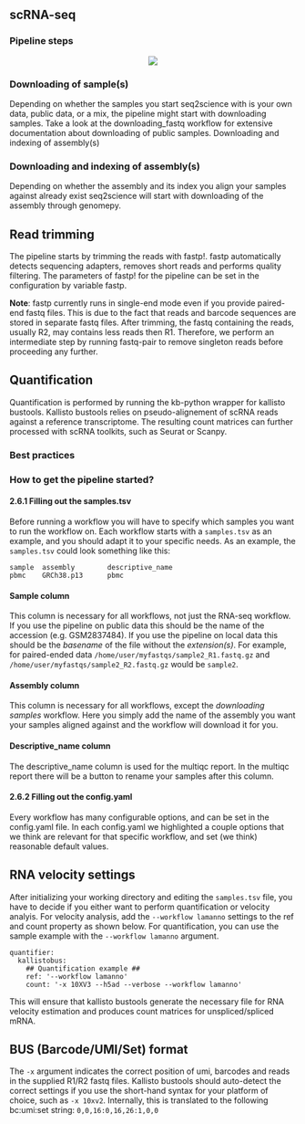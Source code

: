 ## scRNA-seq


### Pipeline steps
<p align="center">
  <img src="../../_static/scrna_seq.png">
</p>


### Downloading of sample(s)

Depending on whether the samples you start seq2science with is your own data, public data, or a mix, the pipeline might start with downloading samples. Take a look at the downloading_fastq workflow for extensive documentation about downloading of public samples.
Downloading and indexing of assembly(s)

### Downloading and indexing of assembly(s)

Depending on whether the assembly and its index you align your samples against already exist seq2science will start with downloading of the assembly through genomepy.

## Read trimming

The pipeline starts by trimming the reads with fastp!. fastp automatically detects sequencing adapters, removes short reads and performs quality filtering. The parameters of fastp! for the pipeline can be set in the configuration by variable fastp. 

**Note**: fastp currently runs in single-end mode even if you provide paired-end fastq files. This is due to the fact that reads and barcode sequences are stored in separate fastq files. After trimming, the fastq containing the reads, usually R2, may contains less reads then R1. Therefore, we perform an intermediate step by running fastq-pair to remove singleton reads before proceeding any further. 

## Quantification
Quantification is performed by running the kb-python wrapper for kallisto bustools. Kallisto bustools relies on pseudo-alignement of scRNA reads against a reference transcriptome. The resulting count matrices can further processed with scRNA toolkits, such as Seurat or Scanpy.  

### Best practices

### How to get the pipeline started?

#### 2.6.1 Filling out the samples.tsv

Before running a workflow you will have to specify which samples you want to run the workflow on. Each workflow starts with a `samples.tsv` as an example, and you should adapt it to your specific needs. As an example, the `samples.tsv` could look something like this:
```
sample  assembly        descriptive_name
pbmc    GRCh38.p13      pbmc
```

#### Sample column
This column is necessary for all workflows, not just the RNA-seq workflow. If you use the pipeline on public data this should be the name of the accession (e.g. GSM2837484). If you use the pipeline on local data this should be the *basename* of the file without the *extension(s)*. For example, for paired-ended data `/home/user/myfastqs/sample2_R1.fastq.gz` and `/home/user/myfastqs/sample2_R2.fastq.gz` would be `sample2`.

#### Assembly column
This column is necessary for all workflows, except the *downloading samples* workflow. Here you simply add the name of the assembly you want your samples aligned against and the workflow will download it for you.

#### Descriptive_name column
The descriptive_name column is used for the multiqc report. In the multiqc report there will be a button to rename your samples after this column.

#### 2.6.2 Filling out the config.yaml

Every workflow has many configurable options, and can be set in the config.yaml file. In each config.yaml we highlighted a couple options that we think are relevant for that specific workflow, and set (we think) reasonable default values.


## RNA velocity settings

After initializing your working directory and editing the `samples.tsv` file, you have to decide if you either want to perform quantification or velocity analyis. For velocity analysis, add the `--workflow lamanno` settings to the ref and count property as shown below. For quantification, you can use the sample example with the `--workflow lamanno` argument.  

```
quantifier:
  kallistobus:
    ## Quantification example ##
    ref: '--workflow lamanno'
    count: '-x 10XV3 --h5ad --verbose --workflow lamanno'
```

This will ensure that kallisto bustools generate the necessary file for RNA velocity estimation and produces count matrices for unspliced/spliced mRNA.  

## BUS (Barcode/UMI/Set) format

The `-x` argument indicates the correct position of umi, barcodes and reads in the supplied R1/R2 fastq files. Kallisto bustools should auto-detect the correct settings if you use the short-hand syntax for your platform of choice, such as `-x 10xv2`. Internally, this is translated to the following bc:umi:set string: 
`0,0,16:0,16,26:1,0,0` 







